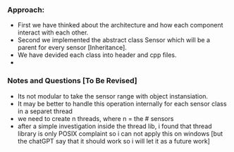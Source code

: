 ### Approach:
- First we have thinked about the architecture and how each component interact with each other.
- Second we implemented the abstract class Sensor which will be a parent for every sensor [Inheritance].
- We have devided each class into header and cpp files.
-  

### Notes and Questions [To Be Revised]
- Its not modular to take the sensor range with object instansiation.
- It may be better to handle this operation internally for each sensor class in a separet thread
- we need to create n threads, where n = the # sensors
- after a simple investigation inside the thread lib, i found that thread library is only POSIX complaint so i can not apply this on windows [but the chatGPT say that it should work so i will let it as a future work]
